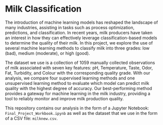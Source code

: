 # Milk Classification

The introduction of machine learning models has reshaped the landscape of many industries, assisting in tasks such as process optimization, predictions, and classification. In recent years, milk producers have taken an interest in how they can effectively leverage classification-based models to determine the quality of their milk. In this project, we explore the use of several machine learning methods to classify milk into three grades: low (bad), medium (moderate), or high (good). 

The dataset we use is a collection of 1059 manually collected observations of milk associated with seven key features: pH, Temperature, Taste, Odor, Fat, Turbidity, and Colour with the corresponding quality grade. With our analysis, we compare four supervised learning methods and one unsupervised learning method to evaluate which model can predict milk quality with the highest degree of accuracy. Our best-performing method provides a gateway for machine learning in the milk industry, providing a tool to reliably monitor and improve milk production quality. 

This repository contains our analysis in the form of a Jupyter Notebook: `Final_Project_Workbook.ipynb` as well as the dataset that we use in the form of a CSV file: `milknew.csv`.
